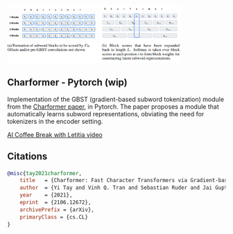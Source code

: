 <img src="./charformer.png" width="400px"></img>

## Charformer - Pytorch (wip)

Implementation of the GBST (gradient-based subword tokenization) module from the <a href="https://arxiv.org/abs/2106.12672">Charformer paper</a>, in Pytorch. The paper proposes a module that automatically learns subword representations, obviating the need for tokenizers in the encoder setting.

<a href="https://www.youtube.com/watch?v=debgj24BAZE">AI Coffee Break with Letitia video</a>

## Citations

```bibtex
@misc{tay2021charformer,
    title   = {Charformer: Fast Character Transformers via Gradient-based Subword Tokenization}, 
    author  = {Yi Tay and Vinh Q. Tran and Sebastian Ruder and Jai Gupta and Hyung Won Chung and Dara Bahri and Zhen Qin and Simon Baumgartner and Cong Yu and Donald Metzler},
    year    = {2021},
    eprint  = {2106.12672},
    archivePrefix = {arXiv},
    primaryClass = {cs.CL}
}
```
